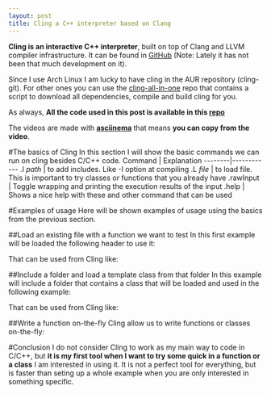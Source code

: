 ```yaml
---
layout: post
title: Cling a C++ interpreter based on Clang 
---
```


**Cling is an interactive C++ interpreter**, built on top of Clang and LLVM compiler infrastructure. It can be found in
[GitHub](https://github.com/vgvassilev/cling) (Note: Lately it has not been that much development on it).

Since I use Arch Linux I am lucky to have cling in the AUR repository (cling-git). For other ones you can use the
[cling-all-in-one](https://github.com/karies/cling-all-in-one/) repo that contains a script to download all dependencies, compile and build cling for you.

As always, **All the code used in this post is available in this [repo](https://github.com/maitesin/blog/tree/master/cling_interpreter_2016_01_08/src)**

The videos are made with **[asciinema](https://asciinema.org/)** that means **you can copy from the video**.

#The basics of Cling
In this section I will show the basic commands we can run on cling besides C/C++ code.
Command | Explanation
--------|------------
.I *path* | to add includes. Like -I option at compiling
.L *file* | to load file. This is important to try classes or functions that you already have
.rawInput | Toggle wrapping and printing the execution results of the input
.help | Shows a nice help with these and other command that can be used

#Examples of usage
Here will be shown examples of usage using the basics from the previous section.

##Load an existing file with a function we want to test
In this first example will be loaded the following header to use it:
<script src="https://gist.github.com/maitesin/139f973bbb9498ab1c5e.js"></script>

That can be used from Cling like:
<script type="text/javascript" src="https://asciinema.org/a/0tlo8e6kltl1lvqcrm8vz6pxr.js"
id="asciicast-0tlo8e6kltl1lvqcrm8vz6pxr" async></script>

##Include a folder and load a template class from that folder
In this example will include a folder that contains a class that will be loaded and used in the following example:
<script src="https://gist.github.com/maitesin/aeb80cf09bc090c856b0.js"></script>
<script src="https://gist.github.com/maitesin/6ec0794b1d2a83646c81.js"></script>

That can be used from Cling like:
<script type="text/javascript" src="https://asciinema.org/a/6dn649p755qhet4dr854vsclz.js"
id="asciicast-6dn649p755qhet4dr854vsclz" async></script>

##Write a function on-the-fly
Cling allow us to write functions or classes on-the-fly:
<script type="text/javascript" src="https://asciinema.org/a/82i6wmeyjiyd2j6ohlhum0zm9.js"
id="asciicast-82i6wmeyjiyd2j6ohlhum0zm9" async></script>

#Conclusion
I do not consider Cling to work as my main way to code in C/C++, but **it is my first tool when I want to try some quick
in a function or a class** I am interested in using it. It is not a perfect tool for everything, but is faster than seting
up a whole example when you are only interested in something specific.

